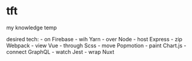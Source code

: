 # tft
my knowledge temp

desired tech: 
	- on Firebase
	- wih Yarn
	- over Node
	- host Express
	- zip Webpack
	- view Vue
	- through Scss
	- move Popmotion
	- paint Chart.js
	- connect GraphQL
	- watch Jest
	- wrap Nuxt

